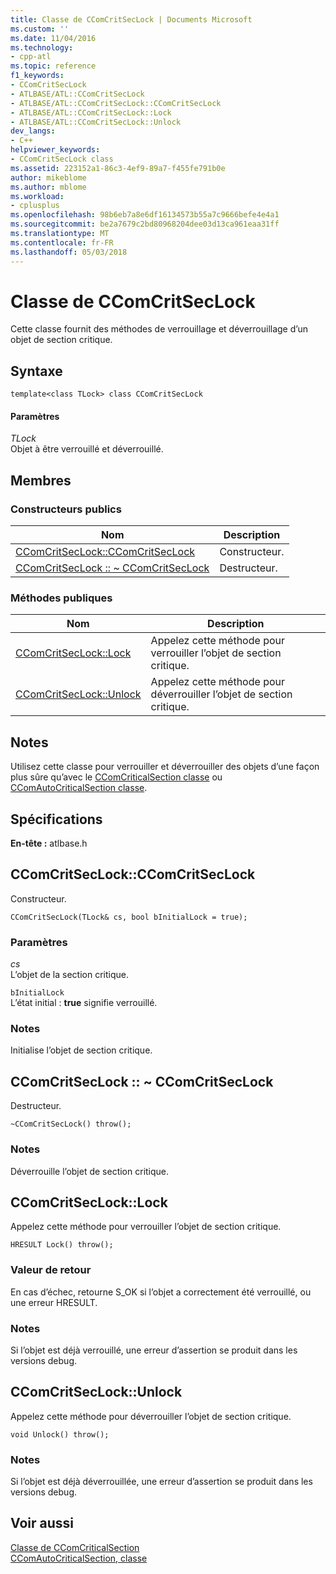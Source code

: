 ```yaml
---
title: Classe de CComCritSecLock | Documents Microsoft
ms.custom: ''
ms.date: 11/04/2016
ms.technology:
- cpp-atl
ms.topic: reference
f1_keywords:
- CComCritSecLock
- ATLBASE/ATL::CComCritSecLock
- ATLBASE/ATL::CComCritSecLock::CComCritSecLock
- ATLBASE/ATL::CComCritSecLock::Lock
- ATLBASE/ATL::CComCritSecLock::Unlock
dev_langs:
- C++
helpviewer_keywords:
- CComCritSecLock class
ms.assetid: 223152a1-86c3-4ef9-89a7-f455fe791b0e
author: mikeblome
ms.author: mblome
ms.workload:
- cplusplus
ms.openlocfilehash: 98b6eb7a8e6df16134573b55a7c9666befe4e4a1
ms.sourcegitcommit: be2a7679c2bd80968204dee03d13ca961eaa31ff
ms.translationtype: MT
ms.contentlocale: fr-FR
ms.lasthandoff: 05/03/2018
---
```

# <a name="ccomcritseclock-class"></a>Classe de CComCritSecLock
Cette classe fournit des méthodes de verrouillage et déverrouillage d’un objet de section critique.  
  
## <a name="syntax"></a>Syntaxe  
  
```
template<class TLock> class CComCritSecLock
```  
  
#### <a name="parameters"></a>Paramètres  
 *TLock*  
 Objet à être verrouillé et déverrouillé.  
  
## <a name="members"></a>Membres  
  
### <a name="public-constructors"></a>Constructeurs publics  
  
|Nom|Description|  
|----------|-----------------|  
|[CComCritSecLock::CComCritSecLock](#ctor)|Constructeur.|  
|[CComCritSecLock :: ~ CComCritSecLock](#dtor)|Destructeur.|  
  
### <a name="public-methods"></a>M&#233;thodes publiques  
  
|Nom|Description|  
|----------|-----------------|  
|[CComCritSecLock::Lock](#lock)|Appelez cette méthode pour verrouiller l’objet de section critique.|  
|[CComCritSecLock::Unlock](#unlock)|Appelez cette méthode pour déverrouiller l’objet de section critique.|  
  
## <a name="remarks"></a>Notes  
 Utilisez cette classe pour verrouiller et déverrouiller des objets d’une façon plus sûre qu’avec le [CComCriticalSection classe](../../atl/reference/ccomcriticalsection-class.md) ou [CComAutoCriticalSection classe](../../atl/reference/ccomautocriticalsection-class.md).  
  
## <a name="requirements"></a>Spécifications  
 **En-tête :** atlbase.h  
  
##  <a name="ctor"></a>  CComCritSecLock::CComCritSecLock  
 Constructeur.  
  
```
CComCritSecLock(TLock& cs, bool bInitialLock = true);
```  
  
### <a name="parameters"></a>Paramètres  
 *cs*  
 L’objet de la section critique.  
  
 `bInitialLock`  
 L’état initial : **true** signifie verrouillé.  
  
### <a name="remarks"></a>Notes  
 Initialise l’objet de section critique.  
  
##  <a name="dtor"></a>  CComCritSecLock :: ~ CComCritSecLock  
 Destructeur.  
  
```
~CComCritSecLock() throw();
```  
  
### <a name="remarks"></a>Notes  
 Déverrouille l’objet de section critique.  
  
##  <a name="lock"></a>  CComCritSecLock::Lock  
 Appelez cette méthode pour verrouiller l’objet de section critique.  
  
```
HRESULT Lock() throw();
```  
  
### <a name="return-value"></a>Valeur de retour  
 En cas d’échec, retourne S_OK si l’objet a correctement été verrouillé, ou une erreur HRESULT.  
  
### <a name="remarks"></a>Notes  
 Si l’objet est déjà verrouillé, une erreur d’assertion se produit dans les versions debug.  
  
##  <a name="unlock"></a>  CComCritSecLock::Unlock  
 Appelez cette méthode pour déverrouiller l’objet de section critique.  
  
```
void Unlock() throw();
```  
  
### <a name="remarks"></a>Notes  
 Si l’objet est déjà déverrouillée, une erreur d’assertion se produit dans les versions debug.  
  
## <a name="see-also"></a>Voir aussi  
 [Classe de CComCriticalSection](../../atl/reference/ccomcriticalsection-class.md)   
 [CComAutoCriticalSection, classe](../../atl/reference/ccomautocriticalsection-class.md)
